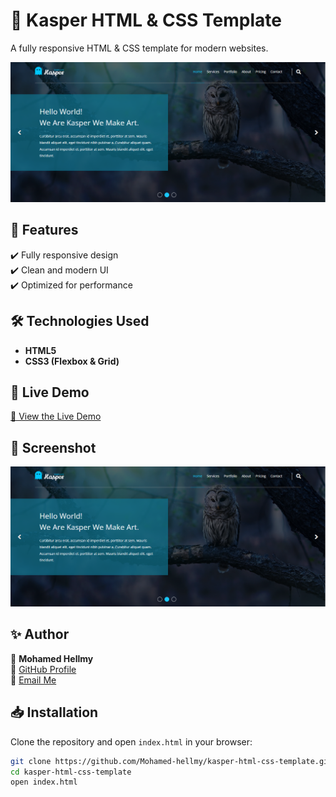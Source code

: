 # 🎨 Kasper HTML & CSS Template

A fully responsive HTML & CSS template for modern websites.

![Preview](preview.png)

## 📌 Features
✔️ Fully responsive design  
✔️ Clean and modern UI  
✔️ Optimized for performance  

## 🛠️ Technologies Used
- **HTML5**
- **CSS3 (Flexbox & Grid)**

## 🔗 Live Demo
[🚀 View the Live Demo](https://mohamed-hellmy.github.io/kasper-html-css-template/)

## 📸 Screenshot
![Project Preview](preview.png)

## ✨ Author  
👤 **Mohamed Hellmy**  
🔗 [GitHub Profile](https://github.com/Mohamed-hellmy)  
📧 [Email Me](mailto:mohamedhellmy1010@gmail.com)

## 📥 Installation
Clone the repository and open `index.html` in your browser:

```sh
git clone https://github.com/Mohamed-hellmy/kasper-html-css-template.git
cd kasper-html-css-template
open index.html
